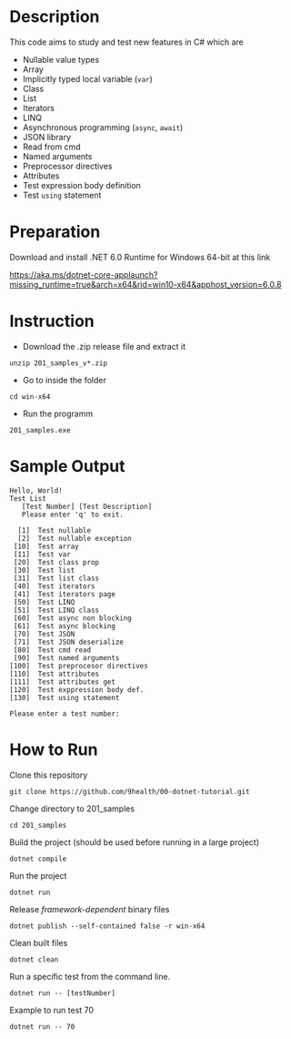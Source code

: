 # Description

This code aims to study and test new features in C# which are

- Nullable value types
- Array
- Implicitly typed local variable (`var`)
- Class
- List
- Iterators
- LINQ
- Asynchronous programming (`async`, `await`)
- JSON library
- Read from cmd
- Named arguments
- Preprocessor directives
- Attributes
- Test expression body definition
- Test `using` statement

# Preparation

Download and install .NET 6.0 Runtime for Windows 64-bit at this link

https://aka.ms/dotnet-core-applaunch?missing_runtime=true&arch=x64&rid=win10-x64&apphost_version=6.0.8

# Instruction

- Download the .zip release file and extract it
```
unzip 201_samples_v*.zip
```

- Go to inside the folder
```
cd win-x64
```

- Run the programm
```
201_samples.exe
```

# Sample Output
```
Hello, World!
Test List
   [Test Number] [Test Description]
   Please enter 'q' to exit.

  [1]  Test nullable
  [2]  Test nullable exception
 [10]  Test array
 [11]  Test var
 [20]  Test class prop
 [30]  Test list
 [31]  Test list class
 [40]  Test iterators
 [41]  Test iterators page
 [50]  Test LINQ
 [51]  Test LINQ class
 [60]  Test async non blocking
 [61]  Test async blocking
 [70]  Test JSON
 [71]  Test JSON deserialize
 [80]  Test cmd read
 [90]  Test named arguments
[100]  Test preprocesor directives
[110]  Test attributes
[111]  Test attributes get
[120]  Test exppression body def.
[130]  Test using statement

Please enter a test number:
```

# How to Run
Clone this repository
```
git clone https://github.com/9health/00-dotnet-tutorial.git
```

Change directory to 201_samples
```
cd 201_samples
```

Build the project (should be used before running in a large project)
```
dotnet compile
```

Run the project
```
dotnet run
```

Release _framework-dependent_ binary files
```
dotnet publish --self-contained false -r win-x64
```

Clean built files
```
dotnet clean
```

Run a specific test from the command line.
```
dotnet run -- [testNumber]
```

Example to run test 70
```
dotnet run -- 70
```
